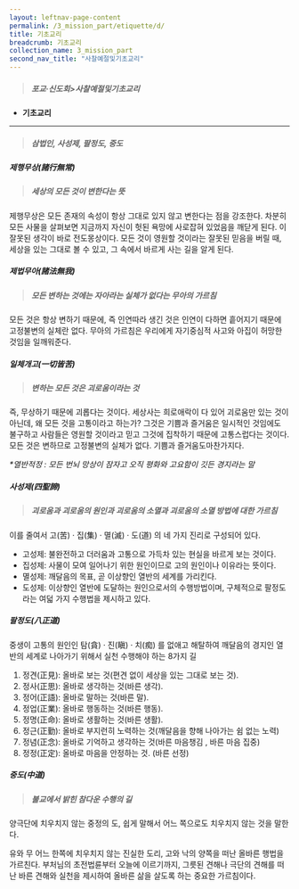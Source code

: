 ```yaml
---
layout: leftnav-page-content
permalink: /3_mission_part/etiquette/d/
title: 기초교리
breadcrumb: 기초교리
collection_name: 3_mission_part
second_nav_title: "사찰예절및기초교리"
---
```


> ##### **포교·신도회>사찰예절및기초교리**
* **기초교리**
---

> <h5> 삼법인, 사성제, 팔정도, 중도 </h5>

##### **제행무상(諸行無常)**
> <h5> 세상의 모든 것이 변한다는 뜻 </h5>

제행무상은 모든 존재의 속성이 항상 그대로 있지 않고 변한다는 점을 강조한다. 차분히 모든 사물을 살펴보면 지금까지 자신이 헛된 욕망에 사로잡혀 있었음을 깨닫게 된다. 이 잘못된 생각이 바로 전도몽상이다. 모든 것이 영원할 것이라는 잘못된 믿음을 버릴 때, 세상을 있는 그대로 볼 수 있고, 그 속에서 바르게 사는 길을 알게 된다.

##### **제법무아(諸法無我)**
> <h5> 모든 변하는 것에는 자아라는 실체가 없다는 무아의 가르침 </h5>

모든 것은 항상 변하기 때문에, 즉 인연따라 생긴 것은 인연이 다하면 흩어지기 때문에 고정불변의 실체란 없다.
무아의 가르침은 우리에게 자기중심적 사고와 아집이 허망한 것임을 일깨워준다.

##### **일체개고(一切皆苦)**
> <h5> 변하는 모든 것은 괴로움이라는 것 </h5>

즉, 무상하기 때문에 괴롭다는 것이다. 세상사는 희로애락이 다 있어 괴로움만 있는 것이 아닌데, 왜 모든 것을 고통이라고 하는가? 그것은 기쁨과 즐거움은 일시적인 것임에도 불구하고 사람들은 영원할 것이라고 믿고 그것에 집착하기 때문에 고통스럽다는 것이다. 모든 것은 변하므로 고정불변의 실체가 없다. 기쁨과 즐거움도마찬가지다.

*\*열반적정 : 모든 번뇌 망상이 잠자고 오직 평화와 고요함이 깃든 경지라는 말*

##### **사성제(四聖諦)**
> <h5> 괴로움과 괴로움의 원인과 괴로움의 소멸과 괴로움의 소멸 방법에 대한 가르침</h5>

이를 줄여서 고(苦) · 집(集) · 멸(滅) · 도(道) 의 네 가지 진리로 구성되어 있다.
- 고성제: 불완전하고 더러움과 고통으로 가득차 있는 현실을 바르게 보는 것이다.
- 집성제: 사물이 모여 일어나기 위한 원인이므로 고의 원인이나 이유라는 뜻이다.
- 멸성제: 깨달음의 목표, 곧 이상향인 열반의 세계를 가리킨다.
- 도성제: 이상향인 열반에 도달하는 원인으로서의 수행방법이며, 구체적으로 팔정도라는 여덟 가지 수행법을 제시하고 있다.

##### **팔정도(八正道)**

중생이 고통의 원인인 탐(貪) · 진(瞋) · 치(痴) 를 없애고 해탈하여 깨달음의 경지인 열반의 세계로 나아가기 위해서 실천 수행해야 하는 8가지 길

1. 정견(正見): 올바로 보는 것(편견 없이 세상을 있는 그대로 보는 것).
2. 정사(正思): 올바로 생각하는 것(바른 생각).
3. 정어(正語): 올바로 말하는 것(바른 말).
4. 정업(正業): 올바로 행동하는 것(바른 행동).
5. 정명(正命): 올바로 생활하는 것(바른 생활).
6. 정근(正勤): 올바로 부지런히 노력하는 것(깨달음을 향해 나아가는 쉼 없는 노력)
7. 정념(正念): 올바로 기억하고 생각하는 것(바른 마음챙김 , 바른 마음 집중)
8. 정정(正定): 올바로 마음을 안정하는 것. (바른 선정)

##### **중도(中道)**
> <h5> 불교에서 밝힌 참다운 수행의 길</h5>

양극단에 치우치지 않는 중정의 도, 쉽게 말해서 어느 쪽으로도 치우치지 않는 것을 말한다. 

유와 무 어느 한쪽에 치우치지 않는 진실한 도리, 고와 낙의 양쪽을 떠난 올바른 행법을 가르친다. 부처님의 초전법륜부터 오늘에 이르기까지, 그릇된 견해나 극단의 견해를 떠난 바른 견해와 실천을 제시하여 올바른 삶을 살도록 하는 중요한 가르침이다.
